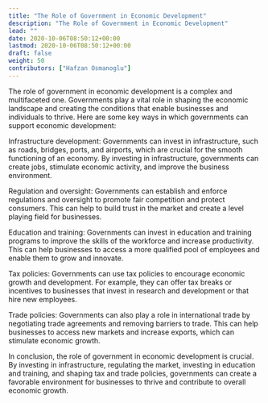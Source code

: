 ```yaml
---
title: "The Role of Government in Economic Development"
description: "The Role of Government in Economic Development"
lead: ""
date: 2020-10-06T08:50:12+00:00
lastmod: 2020-10-06T08:50:12+00:00
draft: false
weight: 50
contributors: ["Hafzan Osmanoglu"]
---
```


The role of government in economic development is a complex and multifaceted one. Governments play a vital role in shaping the economic landscape and creating the conditions that enable businesses and individuals to thrive. Here are some key ways in which governments can support economic development:

Infrastructure development: Governments can invest in infrastructure, such as roads, bridges, ports, and airports, which are crucial for the smooth functioning of an economy. By investing in infrastructure, governments can create jobs, stimulate economic activity, and improve the business environment.

Regulation and oversight: Governments can establish and enforce regulations and oversight to promote fair competition and protect consumers. This can help to build trust in the market and create a level playing field for businesses.

Education and training: Governments can invest in education and training programs to improve the skills of the workforce and increase productivity. This can help businesses to access a more qualified pool of employees and enable them to grow and innovate.

Tax policies: Governments can use tax policies to encourage economic growth and development. For example, they can offer tax breaks or incentives to businesses that invest in research and development or that hire new employees.

Trade policies: Governments can also play a role in international trade by negotiating trade agreements and removing barriers to trade. This can help businesses to access new markets and increase exports, which can stimulate economic growth.

In conclusion, the role of government in economic development is crucial. By investing in infrastructure, regulating the market, investing in education and training, and shaping tax and trade policies, governments can create a favorable environment for businesses to thrive and contribute to overall economic growth.
